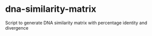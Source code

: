 # dna-similarity-matrix
Script to generate DNA similarity matrix with percentage identity and divergence
